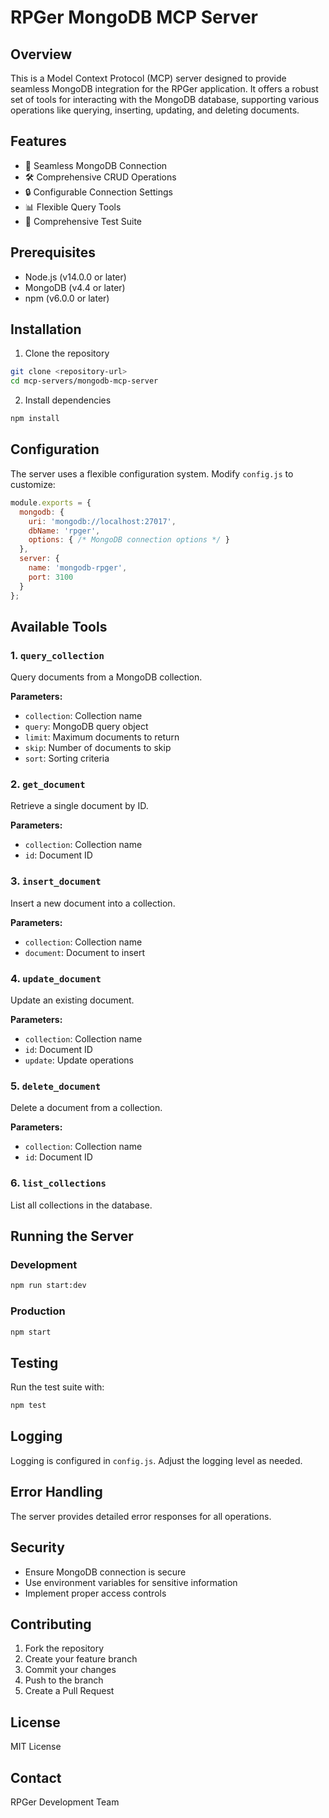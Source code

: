 # RPGer MongoDB MCP Server

## Overview

This is a Model Context Protocol (MCP) server designed to provide seamless MongoDB integration for the RPGer application. It offers a robust set of tools for interacting with the MongoDB database, supporting various operations like querying, inserting, updating, and deleting documents.

## Features

- 🔌 Seamless MongoDB Connection
- 🛠️ Comprehensive CRUD Operations
- 🔒 Configurable Connection Settings
- 📊 Flexible Query Tools
- 🧪 Comprehensive Test Suite

## Prerequisites

- Node.js (v14.0.0 or later)
- MongoDB (v4.4 or later)
- npm (v6.0.0 or later)

## Installation

1. Clone the repository
```bash
git clone <repository-url>
cd mcp-servers/mongodb-mcp-server
```

2. Install dependencies
```bash
npm install
```

## Configuration

The server uses a flexible configuration system. Modify `config.js` to customize:

```javascript
module.exports = {
  mongodb: {
    uri: 'mongodb://localhost:27017',
    dbName: 'rpger',
    options: { /* MongoDB connection options */ }
  },
  server: {
    name: 'mongodb-rpger',
    port: 3100
  }
};
```

## Available Tools

### 1. `query_collection`
Query documents from a MongoDB collection.

**Parameters:**
- `collection`: Collection name
- `query`: MongoDB query object
- `limit`: Maximum documents to return
- `skip`: Number of documents to skip
- `sort`: Sorting criteria

### 2. `get_document`
Retrieve a single document by ID.

**Parameters:**
- `collection`: Collection name
- `id`: Document ID

### 3. `insert_document`
Insert a new document into a collection.

**Parameters:**
- `collection`: Collection name
- `document`: Document to insert

### 4. `update_document`
Update an existing document.

**Parameters:**
- `collection`: Collection name
- `id`: Document ID
- `update`: Update operations

### 5. `delete_document`
Delete a document from a collection.

**Parameters:**
- `collection`: Collection name
- `id`: Document ID

### 6. `list_collections`
List all collections in the database.

## Running the Server

### Development
```bash
npm run start:dev
```

### Production
```bash
npm start
```

## Testing

Run the test suite with:
```bash
npm test
```

## Logging

Logging is configured in `config.js`. Adjust the logging level as needed.

## Error Handling

The server provides detailed error responses for all operations.

## Security

- Ensure MongoDB connection is secure
- Use environment variables for sensitive information
- Implement proper access controls

## Contributing

1. Fork the repository
2. Create your feature branch
3. Commit your changes
4. Push to the branch
5. Create a Pull Request

## License

MIT License

## Contact

RPGer Development Team
